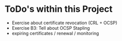 # ToDo's within this Project

   * Exercise about certificate revocation (CRL + OCSP)
   * Exercise B3: Tell about OCSP Stapling
   * expiring certificates / renewal / monitoring
